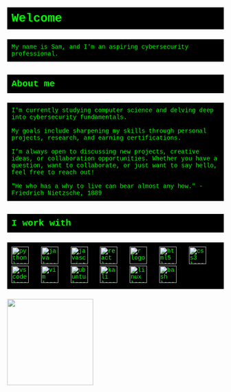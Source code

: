 <h1 align="left" style="color: #00FF00; background-color: #000000; padding: 10px; font-family: 'Courier New', Courier, monospace;">Welcome</h1>

###

<p align="left" style="color: #00FF00; background-color: #000000; padding: 10px; font-family: 'Courier New', Courier, monospace;">
My name is Sam, and I'm an aspiring cybersecurity professional.
</p>

###

<h2 align="left" style="color: #00FF00; background-color: #000000; padding: 10px; font-family: 'Courier New', Courier, monospace;">About me</h2>

###

<p align="left" style="color: #00FF00; background-color: #000000; padding: 10px; font-family: 'Courier New', Courier, monospace;">
I'm currently studying computer science and delving deep into cybersecurity fundamentals.<br><br>My goals include sharpening my skills through personal projects, research, and earning certifications.<br><br>I’m always open to discussing new projects, creative ideas, or collaboration opportunities. Whether you have a question, want to collaborate, or just want to say hello, feel free to reach out!<br><br>"He who has a why to live can bear almost any how." - Friedrich Nietzsche, 1889
</p>

###

<h2 align="left" style="color: #00FF00; background-color: #000000; padding: 10px; font-family: 'Courier New', Courier, monospace;">I work with</h2>

###

<div align="left" style="color: #00FF00; background-color: #000000; padding: 10px; font-family: 'Courier New', Courier, monospace;">
  <img src="https://cdn.jsdelivr.net/gh/devicons/devicon/icons/python/python-original.svg" height="40" alt="python logo"  />
  <img width="12" />
  <img src="https://cdn.jsdelivr.net/gh/devicons/devicon/icons/java/java-original.svg" height="40" alt="java logo"  />
  <img width="12" />
  <img src="https://cdn.jsdelivr.net/gh/devicons/devicon/icons/javascript/javascript-original.svg" height="40" alt="javascript logo"  />
  <img width="12" />
  <img src="https://cdn.jsdelivr.net/gh/devicons/devicon/icons/react/react-original.svg" height="40" alt="react logo"  />
  <img width="12" />
  <img src="https://cdn.jsdelivr.net/gh/devicons/devicon/icons/r/r-original.svg" height="40" alt="r logo"  />
  <img width="12" />
  <img src="https://cdn.jsdelivr.net/gh/devicons/devicon/icons/html5/html5-original.svg" height="40" alt="html5 logo"  />
  <img width="12" />
  <img src="https://cdn.jsdelivr.net/gh/devicons/devicon/icons/css3/css3-original.svg" height="40" alt="css3 logo"  />
  <img width="12" />
  <img src="https://cdn.jsdelivr.net/gh/devicons/devicon/icons/vscode/vscode-original.svg" height="40" alt="vscode logo"  />
  <img width="12" />
  <img src="https://cdn.jsdelivr.net/gh/devicons/devicon/icons/vim/vim-original.svg" height="40" alt="vim logo"  />
  <img width="12" />
  <img src="https://cdn.jsdelivr.net/gh/devicons/devicon/icons/ubuntu/ubuntu-plain.svg" height="40" alt="ubuntu logo"  />
  <img width="12" />
  <img src="https://cdn.jsdelivr.net/gh/devicons/devicon/icons/kali/kali-plain.svg" height="40" alt="kali logo"  />
  <img width="12" />
  <img src="https://cdn.jsdelivr.net/gh/devicons/devicon/icons/linux/linux-original.svg" height="40" alt="linux logo"  />
  <img width="12" />
  <img src="https://cdn.jsdelivr.net/gh/devicons/devicon/icons/bash/bash-original.svg" height="40" alt="bash logo"  />
</div>

###

<div align="left">
  <img height="200" src="https://media3.giphy.com/media/fByehYIrOIzO8XolJK/giphy.gif?cid=6c09b9528jbs8p5rnf409iyoghidlrgjkme5gqvggwmpagqj&ep=v1_gifs_search&rid=giphy.gif&ct=g"  />
</div>

###
